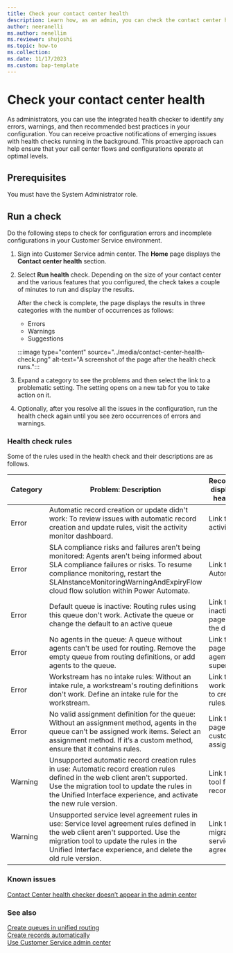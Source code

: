 ```yaml
---
title: Check your contact center health
description: Learn how, as an admin, you can check the contact center health to diagnose configuration errors and address them by using the health check results.
author: neeranelli
ms.author: nenellim
ms.reviewer: shujoshi
ms.topic: how-to
ms.collection:
ms.date: 11/17/2023
ms.custom: bap-template
---
```


# Check your contact center health

As administrators, you can use the integrated health checker to identify any errors, warnings, and then recommended best practices in your configuration. You can receive proactive notifications of emerging issues with health checks running in the background. This proactive approach can help ensure that your call center flows and configurations operate at optimal levels. 

## Prerequisites

You must have the System Administrator role.


## Run a check

Do the following steps to check for configuration errors and incomplete configurations in your Customer Service environment.

1. Sign into Customer Service admin center. The **Home** page displays the **Contact center health** section.
1. Select **Run health** check. Depending on the size of your contact center and the various features that you configured, the check takes a couple of minutes to run and display the results.

   After the check is complete, the page displays the results in three categories with the number of occurrences as follows:

    - Errors
    - Warnings
    - Suggestions

     :::image type="content" source="../media/contact-center-health-check.png" alt-text="A screenshot of  the page after the health check runs.":::

1. Expand a category to see the problems and then select the link to a problematic setting. The setting opens on a new tab for you to take action on it.
1. Optionally, after you resolve all the issues in the configuration, run the health check again until you see zero occurrences of errors and warnings.

### Health check rules

Some of the rules used in the health check and their descriptions are as follows. 

| Category | Problem: Description | Recommendation displayed by the health checker |
|----------|---------------------|--------------------|
| Error | Automatic record creation or update didn't work: To review issues with automatic record creation and update rules, visit the activity monitor dashboard. | Link to the activity monitor. |
| Error | SLA compliance risks and failures aren't being monitored: Agents aren't being informed about SLA compliance failures or risks. To resume compliance monitoring, restart the SLAInstanceMonitoringWarningAndExpiryFlow cloud flow solution within Power Automate.  | Link to Power Automate flow. |
| Error | Default queue is inactive: Routing rules using this queue don't work. Activate the queue or change the default to an active queue | Link to the inactive queue page to activate the default queue. |
| Error | No agents in the queue: A queue without agents can't be used for routing. Remove the empty queue from routing definitions, or add agents to the queue. | Link to queue page to add agents or supervisors. |
| Error | Workstream has no intake rules: Without an intake rule, a workstream's routing definitions don't work. Define an intake rule for the workstream. | Link to workstream page to create intake rules. |
| Error | No valid assignment definition for the queue: Without an assignment method, agents in the queue can’t be assigned work items. Select an assignment method. If it’s a custom method, ensure that it contains rules. | Link to queue page to add custom assignment rule. |
| Warning | Unsupported automatic record creation rules in use: Automatic record creation rules defined in the web client aren't supported. Use the migration tool to update the rules in the Unified Interface experience, and activate the new rule version. | Link to migration tool for automatic record creation. |
| Warning | Unsupported service level agreement rules in use: Service level agreement rules defined in the web client aren't supported. Use the migration tool to update the rules in the Unified Interface experience, and delete the old rule version. | Link to the migration tool for service level agreements. |

### Known issues

[Contact Center health checker doesn’t appear in the admin center](https://go.microsoft.com/fwlink/p/?linkid=2165393)

### See also

[Create queues in unified routing](queues-omnichannel.md)  
[Create records automatically](automatically-create-update-records.md)  
[Use Customer Service admin center](../implement/cs-admin-center.md)  


